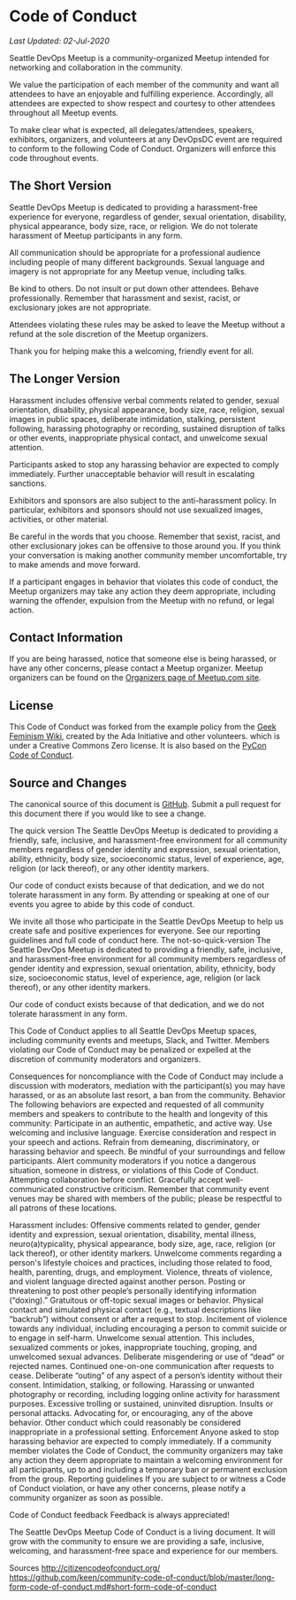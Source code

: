 # Code of Conduct

*Last Updated:  02-Jul-2020*

Seattle DevOps Meetup is a community-organized Meetup intended for networking and collaboration in the community.

We value the participation of each member of the community and want all attendees to have an enjoyable and fulfilling experience. Accordingly, all attendees are expected to show respect and courtesy to other attendees throughout all Meetup events.

To make clear what is expected, all delegates/attendees, speakers, exhibitors, organizers, and volunteers at any DevOpsDC event are required to conform to the following Code of Conduct. Organizers will enforce this code throughout events.

## The Short Version

Seattle DevOps Meetup is dedicated to providing a harassment-free experience for everyone, regardless of gender, sexual orientation, disability, physical appearance, body size, race, or religion. We do not tolerate harassment of Meetup participants in any form.

All communication should be appropriate for a professional audience including people of many different backgrounds. Sexual language and imagery is not appropriate for any Meetup venue, including talks.

Be kind to others. Do not insult or put down other attendees. Behave professionally. Remember that harassment and sexist, racist, or exclusionary jokes are not appropriate.

Attendees violating these rules may be asked to leave the Meetup without a refund at the sole discretion of the Meetup organizers.

Thank you for helping make this a welcoming, friendly event for all.

## The Longer Version

Harassment includes offensive verbal comments related to gender, sexual orientation, disability, physical appearance, body size, race, religion, sexual images in public spaces, deliberate intimidation, stalking, persistent following, harassing photography or recording, sustained disruption of talks or other events, inappropriate physical contact, and unwelcome sexual attention.

Participants asked to stop any harassing behavior are expected to comply immediately. Further unacceptable behavior will result in escalating sanctions.

Exhibitors and sponsors are also subject to the anti-harassment policy. In particular, exhibitors and sponsors should not use sexualized images, activities, or other material.

Be careful in the words that you choose. Remember that sexist, racist, and other exclusionary jokes can be offensive to those around you. If you think your conversation is making another community member uncomfortable, try to make amends and move forward.

If a participant engages in behavior that violates this code of conduct, the Meetup organizers may take any action they deem appropriate, including warning the offender, expulsion from the Meetup with no refund, or legal action.

## Contact Information

If you are being harassed, notice that someone else is being harassed, or have any other concerns, please contact a Meetup organizer. Meetup organizers can be found on the [Organizers page of Meetup.com site](https://www.meetup.com/Seattle-DevOps-Meetup/members/?op=leaders).

## License

This Code of Conduct was forked from the example policy from the [Geek Feminism Wiki](http://geekfeminism.wikia.com/wiki/Conference_anti-harassment/Policy), created by the Ada Initiative and other volunteers. which is under a Creative Commons Zero license. It is also based on the [PyCon Code of Conduct](https://github.com/python/pycon-code-of-conduct).

## Source and Changes

The canonical source of this document is [GitHub](https://github.com/jasongrimesdotcom/Seattle-DevOps-Meetup/blob/master/code_of_conduct.md).  Submit a pull request for this document there if you would like to see a change.

The quick version 
The Seattle DevOps Meetup is dedicated to providing a friendly, safe, inclusive, and harassment-free environment for all community members regardless of gender identity and expression, sexual orientation, ability, ethnicity, body size, socioeconomic status, level of experience, age, religion (or lack thereof), or any other identity markers. 

Our code of conduct exists because of that dedication, and we do not tolerate harassment in any form. By attending or speaking at one of our events you agree to abide by this code of conduct. 

We invite all those who participate in the Seattle DevOps Meetup to help us create safe and positive experiences for everyone.  See our reporting guidelines and full code of conduct here. 
The not-so-quick-version 
The Seattle DevOps Meetup is dedicated to providing a friendly, safe, inclusive, and harassment-free environment for all community members regardless of gender identity and expression, sexual orientation, ability, ethnicity, body size, socioeconomic status, level of experience, age, religion (or lack thereof), or any other identity markers. 

Our code of conduct exists because of that dedication, and we do not tolerate harassment in any form. 

This Code of Conduct applies to all Seattle DevOps Meetup spaces, including community events and meetups, Slack, and Twitter.  Members violating our Code of Conduct may be penalized or expelled at the discretion of community moderators and organizers. 

Consequences for noncompliance with the Code of Conduct may include a discussion with moderators, mediation with the participant(s) you may have harassed, or as an absolute last resort, a ban from the community. 
Behavior 
The following behaviors are expected and requested of all community members and speakers to contribute to the health and longevity of this community: 
Participate in an authentic, empathetic, and active way. 
Use welcoming and inclusive language. 
Exercise consideration and respect in your speech and actions. 
Refrain from demeaning, discriminatory, or harassing behavior and speech. 
Be mindful of your surroundings and fellow participants. 
Alert community moderators if you notice a dangerous situation, someone in distress, or violations of this Code of Conduct. 
Attempting collaboration before conflict. 
Gracefully accept well-communicated constructive criticism. 
Remember that community event venues may be shared with members of the public; please be respectful to all patrons of these locations. 

Harassment includes: 
Offensive comments related to gender, gender identity and expression, sexual orientation, disability, mental illness, neuro(a)typicality, physical appearance, body size, age, race, religion (or lack thereof), or other identity markers.
Unwelcome comments regarding a person's lifestyle choices and practices, including those related to food, health, parenting, drugs, and employment.
Violence, threats of violence, and violent language directed against another person.
Posting or threatening to post other people’s personally identifying information (“doxing).”
Gratuitous or off-topic sexual images or behavior. 
Physical contact and simulated physical contact (e.g., textual descriptions like “backrub”) without consent or after a request to stop.
Incitement of violence towards any individual, including encouraging a person to commit suicide or to engage in self-harm.
Unwelcome sexual attention. This includes, sexualized comments or jokes, inappropriate touching, groping, and unwelcomed sexual advances. 
Deliberate misgendering or use of “dead” or rejected names.
Continued one-on-one communication after requests to cease.
Deliberate “outing” of any aspect of a person’s identity without their consent.
Intimidation, stalking, or following.
Harassing or unwanted photography or recording, including logging online activity for harassment purposes.
Excessive trolling or sustained, uninvited disruption.
Insults or personal attacks.
Advocating for, or encouraging, any of the above behavior.
Other conduct which could reasonably be considered inappropriate in a professional setting.
Enforcement 
Anyone asked to stop harassing behavior are expected to comply immediately. 
If a community member violates the Code of Conduct, the community organizers may take any action they deem appropriate to maintain a welcoming environment for all participants, up to and including a temporary ban or permanent exclusion from the group. 
Reporting guidelines
If you are subject to or witness a Code of Conduct violation, or have any other concerns, please notify a community organizer as soon as possible.  

Code of Conduct feedback
Feedback is always appreciated! 

The Seattle DevOps Meetup Code of Conduct is a living document. It will grow with the community to ensure we are providing a safe, inclusive, welcoming, and harassment-free space and experience for our members. 

Sources 
http://citizencodeofconduct.org/
https://github.com/keen/community-code-of-conduct/blob/master/long-form-code-of-conduct.md#short-form-code-of-conduct

